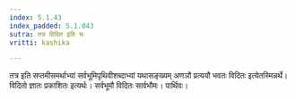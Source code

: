 ```yaml
---
index: 5.1.43
index_padded: 5.1.043
sutra: तत्र विदित इति च
vritti: kashika

---
```

तत्र इति सप्तमीसमर्थाभ्यां सर्वभूमिपृथिवीशब्दाभ्यां यथासङ्ख्यम् अणञौ प्रत्ययौ भवतः विदितः इत्येतस्मिन्नर्थे। विदितो ज्ञातः प्रकाशितः इत्यर्थः। सर्वभूमौ विदितः सार्वभौमः। पार्थिवः।